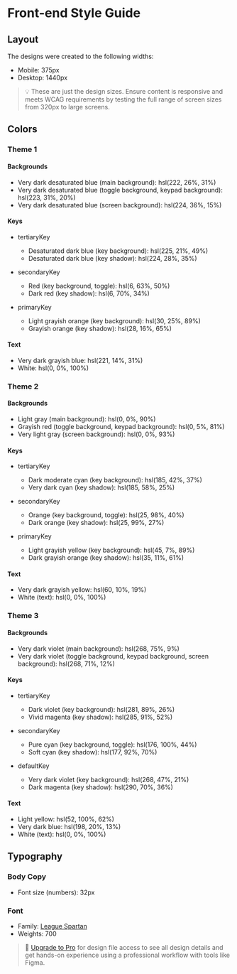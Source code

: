 # Front-end Style Guide

## Layout
The designs were created to the following widths:
- Mobile: 375px
- Desktop: 1440px

> 💡 These are just the design sizes. Ensure content is responsive and meets WCAG requirements by testing the full range of screen sizes from 320px to large screens.

## Colors

### Theme 1

#### Backgrounds

- Very dark desaturated blue (main background): hsl(222, 26%, 31%)
- Very dark desaturated blue (toggle background, keypad background): hsl(223, 31%, 20%)
- Very dark desaturated blue (screen background): hsl(224, 36%, 15%)

#### Keys

- tertiaryKey
  - Desaturated dark blue (key background): hsl(225, 21%, 49%)
  - Desaturated dark blue (key shadow): hsl(224, 28%, 35%)

- secondaryKey
  - Red (key background, toggle): hsl(6, 63%, 50%)
  - Dark red (key shadow): hsl(6, 70%, 34%)

- primaryKey
  - Light grayish orange (key background): hsl(30, 25%, 89%)
  - Grayish orange (key shadow): hsl(28, 16%, 65%)

#### Text

- Very dark grayish blue: hsl(221, 14%, 31%)
- White: hsl(0, 0%, 100%)

### Theme 2

#### Backgrounds

- Light gray (main background): hsl(0, 0%, 90%)
- Grayish red (toggle background, keypad background): hsl(0, 5%, 81%)
- Very light gray (screen background): hsl(0, 0%, 93%)

#### Keys
- tertiaryKey
  - Dark moderate cyan (key background): hsl(185, 42%, 37%)
  - Very dark cyan (key shadow): hsl(185, 58%, 25%)

- secondaryKey
  - Orange (key background, toggle): hsl(25, 98%, 40%)
  - Dark orange (key shadow): hsl(25, 99%, 27%)

- primaryKey
  - Light grayish yellow (key background): hsl(45, 7%, 89%)
  - Dark grayish orange (key shadow): hsl(35, 11%, 61%)

#### Text

- Very dark grayish yellow: hsl(60, 10%, 19%)
- White (text): hsl(0, 0%, 100%)

### Theme 3

#### Backgrounds

- Very dark violet (main background): hsl(268, 75%, 9%)
- Very dark violet (toggle background, keypad background, screen background): hsl(268, 71%, 12%)

#### Keys
- tertiaryKey
  - Dark violet (key background): hsl(281, 89%, 26%)
  - Vivid magenta (key shadow): hsl(285, 91%, 52%)

- secondaryKey
  - Pure cyan (key background, toggle): hsl(176, 100%, 44%)
  - Soft cyan (key shadow): hsl(177, 92%, 70%)

- defaultKey
  - Very dark violet (key background): hsl(268, 47%, 21%)
  - Dark magenta (key shadow): hsl(290, 70%, 36%)

#### Text
- Light yellow: hsl(52, 100%, 62%)
- Very dark blue: hsl(198, 20%, 13%)
- White (text): hsl(0, 0%, 100%)

## Typography

### Body Copy
- Font size (numbers): 32px

### Font

- Family: [League Spartan](https://fonts.google.com/specimen/League+Spartan)
- Weights: 700

> 💎 [Upgrade to Pro](https://www.frontendmentor.io/pro?ref=style-guide) for design file access to see all design details and get hands-on experience using a professional workflow with tools like Figma.
